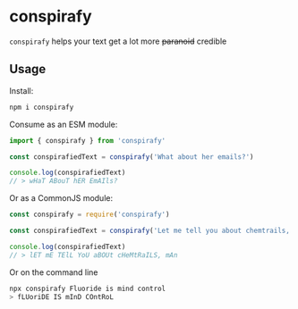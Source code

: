 # conspirafy

`conspirafy` helps your text get a lot more ~~paranoid~~ credible

## Usage

Install:

```sh
npm i conspirafy
```

Consume as an ESM module:

```typescript
import { conspirafy } from 'conspirafy'

const conspirafiedText = conspirafy('What about her emails?')

console.log(conspirafiedText)
// > wHaT ABouT hER EmAIls?

```

Or as a CommonJS module:

```typescript
const conspirafy = require('conspirafy')

const conspirafiedText = conspirafy('Let me tell you about chemtrails, man')

console.log(conspirafiedText)
// > lET mE TElL YoU aBOUt cHeMtRaILS, mAn

```

Or on the command line

```sh
npx conspirafy Fluoride is mind control
> fLUoriDE IS mInD COntRoL
```
